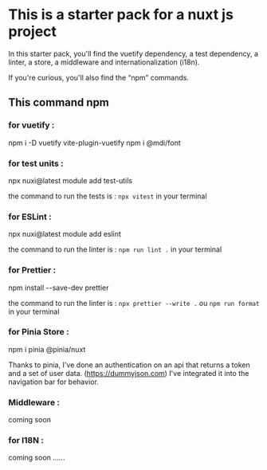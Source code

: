 # This is a starter pack for a nuxt js project

In this starter pack, you'll find the vuetify dependency, a test dependency, a linter, a store, a middleware and internationalization (i18n).

If you're curious, you'll also find the “npm” commands.

## This command npm

### for vuetify :

npm i -D vuetify vite-plugin-vuetify
npm i @mdi/font

### for test units :

npx nuxi@latest module add test-utils

the command to run the tests is : `npx vitest` in your terminal

### for ESLint :

npx nuxi@latest module add eslint

the command to run the linter is : `npm run lint .` in your terminal

### for Prettier :

npm install --save-dev prettier

the command to run the linter is : `npx prettier --write .` ou `npm run format` in your terminal

### for Pinia Store :

npm i pinia @pinia/nuxt

Thanks to pinia, I've done an authentication on an api that returns a token and a set of user data. (https://dummyjson.com)
I've integrated it into the navigation bar for behavior.

### Middleware : 

coming soon

### for I18N :

coming soon ......
